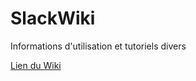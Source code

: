 # SlackWiki

Informations d'utilisation et tutoriels divers

[Lien du Wiki](https://ks-rdr.github.io/SlackWiki/)
